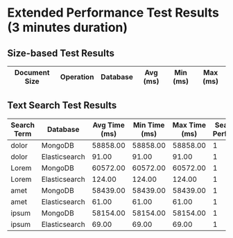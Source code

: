 # Extended Performance Test Results (3 minutes duration)

## Size-based Test Results

| Document Size | Operation | Database | Avg (ms) | Min (ms) | Max (ms) |
|---------------|-----------|----------|-----------|-----------|----------|

## Text Search Test Results

| Search Term | Database | Avg Time (ms) | Min Time (ms) | Max Time (ms) | Searches Performed |
|-------------|----------|---------------|---------------|---------------|-------------------|
| dolor | MongoDB | 58858.00 | 58858.00 | 58858.00 | 1 |
| dolor | Elasticsearch | 91.00 | 91.00 | 91.00 | 1 |
| Lorem | MongoDB | 60572.00 | 60572.00 | 60572.00 | 1 |
| Lorem | Elasticsearch | 124.00 | 124.00 | 124.00 | 1 |
| amet | MongoDB | 58439.00 | 58439.00 | 58439.00 | 1 |
| amet | Elasticsearch | 61.00 | 61.00 | 61.00 | 1 |
| ipsum | MongoDB | 58154.00 | 58154.00 | 58154.00 | 1 |
| ipsum | Elasticsearch | 69.00 | 69.00 | 69.00 | 1 |
